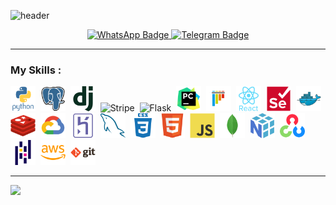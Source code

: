 ![header](https://capsule-render.vercel.app/api?type=waving&color=0367fc&height=200&section=header&text=Akbar&fontSize=60&animation=twinkling&fontColor=ffffff)



<div id="badges" align="center">
  <a href="https://wa.me/+996990777820">
    <img src="https://img.shields.io/badge/WhatsApp-25D366?style=for-the-badge&logo=whatsapp&logoColor=white" alt="WhatsApp Badge" height="30"/>
  </a>
  <a href="https://t.me/akses_7">
    <img src="https://img.shields.io/badge/Telegram-26A5E4?style=for-the-badge&logo=telegram&logoColor=white" alt="Telegram Badge" height="30"/>
  </a>
</div>



---

### My Skills :

<div>
  <img src="https://github.com/devicons/devicon/blob/master/icons/python/python-original-wordmark.svg" title="Python" alt="python" width="40" height="40"/>&nbsp;
  <img src="https://github.com/devicons/devicon/blob/master/icons/postgresql/postgresql-original.svg" title="PostgreSql" **alt="PostgreSql" width="40" height="40"/>&nbsp;
  <img src="https://github.com/devicons/devicon/blob/master/icons/django/django-plain.svg" title="Django" alt="Django" width="40" height="40"/>&nbsp;
  <img src="https://w7.pngwing.com/pngs/750/733/png-transparent-logo-stripe-brand-stripes-miscellaneous-purple-blue-thumbnail.png" title="Stripe" alt="Stripe" width="40" height="40"/>&nbsp;
  <img src="https://ih1.redbubble.net/image.2488655049.9084/st,small,507x507-pad,600x600,f8f8f8.jpg" title="Flask" alt="Flask" width="40" height="40"/>&nbsp;
  <img src="https://github.com/devicons/devicon/blob/master/icons/pycharm/pycharm-original.svg" title="PyCharm" **alt="PyCharm" width="40" height="40"/>&nbsp;
  <img src="https://github.com/devicons/devicon/blob/master/icons/pytest/pytest-original.svg" title="PyTest" alt="PyTest" width="40" height="40"/>&nbsp;
  <img src="https://github.com/devicons/devicon/blob/master/icons/react/react-original-wordmark.svg" title="React" alt="React" width="40" height="40"/>&nbsp;
  <img src="https://github.com/devicons/devicon/blob/master/icons/selenium/selenium-original.svg" title="Selenium" alt="Selenium" width="40" height="40"/>&nbsp;
  <img src="https://github.com/devicons/devicon/blob/master/icons/docker/docker-original.svg" title="Docker" alt="Docker" width="40" height="40"/>&nbsp;
  <img src="https://github.com/devicons/devicon/blob/master/icons/redis/redis-original.svg" title="Redis" alt="Redis" width="40" height="40"/>&nbsp;
  <img src="https://github.com/devicons/devicon/blob/master/icons/googlecloud/googlecloud-original.svg" title="Google Cloud" alt="Google Cloud" width="40" height="40"/>&nbsp;
  <img src="https://github.com/devicons/devicon/blob/master/icons/heroku/heroku-original.svg" title="Heroku" alt="Heroku" width="40" height="40"/>&nbsp;
  <img src="https://github.com/devicons/devicon/blob/master/icons/mysql/mysql-original.svg" title="MySql" alt="MySql" width="40" height="40"/>&nbsp;
  <img src="https://github.com/devicons/devicon/blob/master/icons/css3/css3-plain-wordmark.svg"  title="CSS3" alt="CSS" width="40" height="40"/>&nbsp;
  <img src="https://github.com/devicons/devicon/blob/master/icons/html5/html5-original.svg" title="HTML5" alt="HTML" width="40" height="40"/>&nbsp;
  <img src="https://github.com/devicons/devicon/blob/master/icons/javascript/javascript-original.svg" title="JavaScript" alt="JavaScript" width="40" height="40"/>&nbsp;
  <img src="https://github.com/devicons/devicon/blob/master/icons/mongodb/mongodb-original.svg" title="MongoDB" alt="MongoDB" width="40" height="40"/>&nbsp;
  <img src="https://github.com/devicons/devicon/blob/master/icons/numpy/numpy-original.svg" title="NumPy"  alt="NumPy" width="40" height="40"/>&nbsp;
  <img src="https://github.com/devicons/devicon/blob/master/icons/opencv/opencv-original.svg" title="OpenCV"  alt="OpenCV" width="40" height="40"/>&nbsp;
  <img src="https://github.com/devicons/devicon/blob/master/icons/pandas/pandas-original.svg" title="Pandas" alt="Pandas" width="40" height="40"/>&nbsp;
  <img src="https://github.com/devicons/devicon/blob/master/icons/amazonwebservices/amazonwebservices-plain-wordmark.svg" title="AWS" alt="AWS" width="40" height="40"/>&nbsp;
  <img src="https://github.com/devicons/devicon/blob/master/icons/git/git-original-wordmark.svg" title="Git" **alt="Git" width="40" height="40"/>
</div>

---
![](https://github-profile-summary-cards.vercel.app/api/cards/repos-per-language?username=TumantaevBaiaman&theme=solarized_dark)



<!--
**TumantaevBaiaman/TumantaevBaiaman** is a ✨ _special_ ✨ repository because its `README.md` (this file) appears on your GitHub profile.

Here are some ideas to get you started:

- 🔭 I’m currently working on ...
- 🌱 I’m currently learning ...
- 👯 I’m looking to collaborate on ...
- 🤔 I’m looking for help with ...
- 💬 Ask me about ...
- 📫 How to reach me: ...
- 😄 Pronouns: ...
- ⚡ Fun fact: ...
-->
